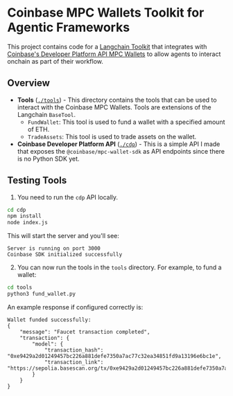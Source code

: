 # Coinbase MPC Wallets Toolkit for Agentic Frameworks
This project contains code for a [Langchain Toolkit](https://js.langchain.com/v0.2/docs/concepts/#toolkits) that integrates with [Coinbase's Developer Platform API MPC Wallets](https://docs.cdp.coinbase.com/mpc-wallet/docs/wallets) to allow agents to interact onchain as part of their workflow. 

## Overview
* **Tools** ([`./tools`](./tools)) - This directory contains the tools that can be used to interact with the Coinbase MPC Wallets. Tools are extensions of the Langchain `BaseTool`.
    * `FundWallet`: This tool is used to fund a wallet with a specified amount of ETH.
    * `TradeAssets`: This tool is used to trade assets on the wallet.
* **Coinbase Developer Platform API** ([`./cdp`](./cdp)) - This is a simple API I made that exposes the `@coinbase/mpc-wallet-sdk` as API endpoints since there is no Python SDK yet. 

## Testing Tools
1. You need to run the `cdp` API locally.
```bash
cd cdp
npm install
node index.js
```
This will start the server and you'll see:
```
Server is running on port 3000
Coinbase SDK initialized successfully
```
2. You can now run the tools in the `tools` directory. For example, to fund a wallet:
```bash
cd tools
python3 fund_wallet.py
```
An example response if configured correctly is:
```
Wallet funded successfully: 
{
    "message": "Faucet transaction completed",
    "transaction": {
        "model": {
            "transaction_hash": "0xe9429a2d01249457bc226a881defe7350a7ac77c32ea34851fd9a13196e6bc1e",
            "transaction_link": "https://sepolia.basescan.org/tx/0xe9429a2d01249457bc226a881defe7350a7ac77c32ea34851fd9a13196e6bc1e"
        }
    }
}
```